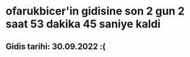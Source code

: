 # ofarukbicer'in gidisine son 2 gun 2 saat 53 dakika 45 saniye kaldi

## Gidis tarihi: 30.09.2022 :(